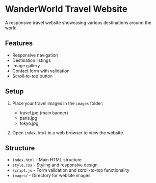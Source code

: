 # WanderWorld Travel Website

A responsive travel website showcasing various destinations around the world.

## Features

- Responsive navigation
- Destination listings
- Image gallery
- Contact form with validation
- Scroll-to-top button

## Setup

1. Place your travel images in the `images` folder:
   - travel.jpg (main banner)
   - paris.jpg
   - tokyo.jpg

2. Open `index.html` in a web browser to view the website.

## Structure

- `index.html` - Main HTML structure
- `style.css` - Styling and responsive design
- `script.js` - Form validation and scroll-to-top functionality
- `images/` - Directory for website images
